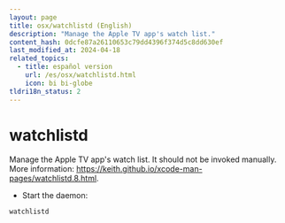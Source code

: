 ```yaml
---
layout: page
title: osx/watchlistd (English)
description: "Manage the Apple TV app's watch list."
content_hash: 0dcfe87a26110653c79dd4396f374d5c8dd630ef
last_modified_at: 2024-04-18
related_topics:
  - title: español version
    url: /es/osx/watchlistd.html
    icon: bi bi-globe
tldri18n_status: 2
---
```

# watchlistd

Manage the Apple TV app's watch list.
It should not be invoked manually.
More information: <https://keith.github.io/xcode-man-pages/watchlistd.8.html>.

- Start the daemon:

`watchlistd`

